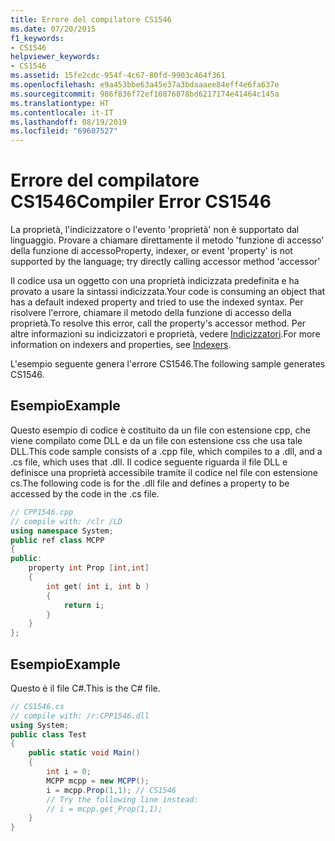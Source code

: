 ```yaml
---
title: Errore del compilatore CS1546
ms.date: 07/20/2015
f1_keywords:
- CS1546
helpviewer_keywords:
- CS1546
ms.assetid: 15fe2cdc-954f-4c67-80fd-9903c464f361
ms.openlocfilehash: e9a453bbe63a45e37a3bdaaaee84eff4e6fa637e
ms.sourcegitcommit: 986f836f72ef10876878bd6217174e41464c145a
ms.translationtype: HT
ms.contentlocale: it-IT
ms.lasthandoff: 08/19/2019
ms.locfileid: "69607527"
---
```

# <a name="compiler-error-cs1546"></a><span data-ttu-id="0591e-102">Errore del compilatore CS1546</span><span class="sxs-lookup"><span data-stu-id="0591e-102">Compiler Error CS1546</span></span>
<span data-ttu-id="0591e-103">La proprietà, l'indicizzatore o l'evento 'proprietà' non è supportato dal linguaggio. Provare a chiamare direttamente il metodo 'funzione di accesso' della funzione di accesso</span><span class="sxs-lookup"><span data-stu-id="0591e-103">Property, indexer, or event 'property' is not supported by the language; try directly calling accessor method 'accessor'</span></span>  
  
 <span data-ttu-id="0591e-104">Il codice usa un oggetto con una proprietà indicizzata predefinita e ha provato a usare la sintassi indicizzata.</span><span class="sxs-lookup"><span data-stu-id="0591e-104">Your code is consuming an object that has a default indexed property and tried to use the indexed syntax.</span></span> <span data-ttu-id="0591e-105">Per risolvere l'errore, chiamare il metodo della funzione di accesso della proprietà.</span><span class="sxs-lookup"><span data-stu-id="0591e-105">To resolve this error, call the property's accessor method.</span></span> <span data-ttu-id="0591e-106">Per altre informazioni su indicizzatori e proprietà, vedere [Indicizzatori](../../programming-guide/indexers/index.md).</span><span class="sxs-lookup"><span data-stu-id="0591e-106">For more information on indexers and properties, see [Indexers](../../programming-guide/indexers/index.md).</span></span>  
  
 <span data-ttu-id="0591e-107">L'esempio seguente genera l'errore CS1546.</span><span class="sxs-lookup"><span data-stu-id="0591e-107">The following sample generates CS1546.</span></span>  
  
## <a name="example"></a><span data-ttu-id="0591e-108">Esempio</span><span class="sxs-lookup"><span data-stu-id="0591e-108">Example</span></span>  
 <span data-ttu-id="0591e-109">Questo esempio di codice è costituito da un file con estensione cpp, che viene compilato come DLL e da un file con estensione css che usa tale DLL.</span><span class="sxs-lookup"><span data-stu-id="0591e-109">This code sample consists of a .cpp file, which compiles to a .dll, and a .cs file, which uses that .dll.</span></span> <span data-ttu-id="0591e-110">Il codice seguente riguarda il file DLL e definisce una proprietà accessibile tramite il codice nel file con estensione cs.</span><span class="sxs-lookup"><span data-stu-id="0591e-110">The following code is for the .dll file and defines a property to be accessed by the code in the .cs file.</span></span>  
  
```cpp  
// CPP1546.cpp  
// compile with: /clr /LD  
using namespace System;  
public ref class MCPP  
{  
public:  
    property int Prop [int,int]  
    {  
        int get( int i, int b )  
        {  
            return i;  
        }  
    }  
};  
```  
  
## <a name="example"></a><span data-ttu-id="0591e-111">Esempio</span><span class="sxs-lookup"><span data-stu-id="0591e-111">Example</span></span>  
 <span data-ttu-id="0591e-112">Questo è il file C#.</span><span class="sxs-lookup"><span data-stu-id="0591e-112">This is the C# file.</span></span>  
  
```csharp  
// CS1546.cs  
// compile with: /r:CPP1546.dll   
using System;  
public class Test  
{  
    public static void Main()  
    {  
        int i = 0;  
        MCPP mcpp = new MCPP();  
        i = mcpp.Prop(1,1); // CS1546  
        // Try the following line instead:  
        // i = mcpp.get_Prop(1,1);  
    }  
}  
```
